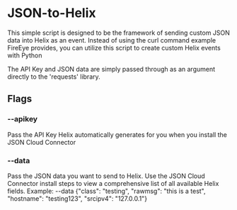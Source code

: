 # JSON-to-Helix

This simple script is designed to be the framework of sending custom JSON data into Helix as an event. 
Instead of using the curl command example FireEye provides, you can utilize this script to create custom Helix events with Python

The API Key and JSON data are simply passed through as an argument directly to the 'requests' library. 

## Flags

### --apikey
Pass the API Key Helix automatically generates for you when you install the JSON Cloud Connector

### --data
Pass the JSON data you want to send to Helix. Use the JSON Cloud Connector install steps to view a comprehensive list of all available Helix fields. 
Example: --data {"class": "testing", "rawmsg": "this is a test", "hostname": "testing123", "srcipv4": "127.0.0.1"}
